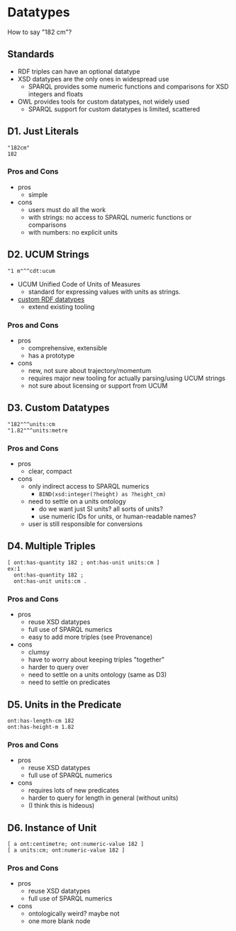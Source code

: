 # Datatypes

How to say "182 cm"?


## Standards

- RDF triples can have an optional datatype
- XSD datatypes are the only ones in widespread use
  - SPARQL provides some numeric functions and comparisons for XSD integers and floats
- OWL provides tools for custom datatypes, not widely used
  - SPARQL support for custom datatypes is limited, scattered

## D1. Just Literals

```turtle
"182cm"
182
```

### Pros and Cons

- pros
  - simple
- cons
  - users must do all the work
  - with strings: no access to SPARQL numeric functions or comparisons
  - with numbers: no explicit units

## D2. UCUM Strings

```turtle
"1 m"^^cdt:ucum
```

- UCUM Unified Code of Units of Measures
  - standard for expressing values with units as strings.
- [custom RDF datatypes](https://ci.mines-stetienne.fr/lindt/v3/custom_datatypes#ucum)
  - extend existing tooling

### Pros and Cons

- pros
  - comprehensive, extensible
  - has a prototype
- cons
  - new, not sure about trajectory/momentum
  - requires major new tooling for actually parsing/using UCUM strings
  - not sure about licensing or support from UCUM

## D3. Custom Datatypes

```turtle
"182"^^units:cm
"1.82"^^units:metre
```

### Pros and Cons

- pros
  - clear, compact
- cons
  - only indirect access to SPARQL numerics
    - `BIND(xsd:integer(?height) as ?height_cm)`
  - need to settle on a units ontology
    - do we want just SI units? all sorts of units?
    - use numeric IDs for units, or human-readable names?
  - user is still responsible for conversions

## D4. Multiple Triples

```turtle
[ ont:has-quantity 182 ; ont:has-unit units:cm ]
ex:1
  ont:has-quantity 182 ;
  ont:has-unit units:cm .
```

### Pros and Cons

- pros
  - reuse XSD datatypes
  - full use of SPARQL numerics
  - easy to add more triples (see Provenance)
- cons
  - clumsy
  - have to worry about keeping triples "together"
  - harder to query over
  - need to settle on a units ontology (same as D3)
  - need to settle on predicates

## D5. Units in the Predicate

```turtle
ont:has-length-cm 182 
ont:has-height-m 1.82
```

### Pros and Cons

- pros
  - reuse XSD datatypes
  - full use of SPARQL numerics
- cons
  - requires lots of new predicates
  - harder to query for length in general (without units)
  - (I think this is hideous)

## D6. Instance of Unit

```turtle
[ a ont:centimetre; ont:numeric-value 182 ]
[ a units:cm; ont:numeric-value 182 ]
```

### Pros and Cons

- pros
  - reuse XSD datatypes
  - full use of SPARQL numerics
- cons
  - ontologically weird? maybe not
  - one more blank node
